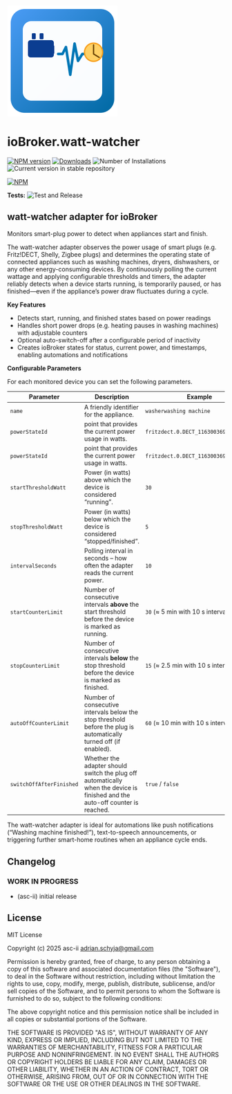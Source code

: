 ![Logo](admin/watt-watcher.png)

# ioBroker.watt-watcher

[![NPM version](https://img.shields.io/npm/v/iobroker.watt-watcher.svg)](https://www.npmjs.com/package/iobroker.watt-watcher)
[![Downloads](https://img.shields.io/npm/dm/iobroker.watt-watcher.svg)](https://www.npmjs.com/package/iobroker.watt-watcher)
![Number of Installations](https://iobroker.live/badges/watt-watcher-installed.svg)
![Current version in stable repository](https://iobroker.live/badges/watt-watcher-stable.svg)

[![NPM](https://nodei.co/npm/iobroker.watt-watcher.png?downloads=true)](https://nodei.co/npm/iobroker.watt-watcher/)

**Tests:** ![Test and Release](https://github.com/asc-ii/ioBroker.watt-watcher/workflows/Test%20and%20Release/badge.svg)

## watt-watcher adapter for ioBroker

Monitors smart-plug power to detect when appliances start and finish.

The watt-watcher adapter observes the power usage of smart plugs (e.g. Fritz!DECT, Shelly, Zigbee plugs) and determines the operating state of connected appliances such as washing machines, dryers, dishwashers, or any other energy-consuming devices.
By continuously polling the current wattage and applying configurable thresholds and timers, the adapter reliably detects when a device starts running, is temporarily paused, or has finished—even if the appliance’s power draw fluctuates during a cycle.

**Key Features**

- Detects start, running, and finished states based on power readings
- Handles short power drops (e.g. heating pauses in washing machines) with adjustable counters
- Optional auto-switch-off after a configurable period of inactivity
- Creates ioBroker states for status, current power, and timestamps, enabling automations and notifications

**Configurable Parameters**

For each monitored device you can set the following parameters.

| Parameter                | Description                                                                                                                   | Example                               |
| ------------------------ | ----------------------------------------------------------------------------------------------------------------------------- | ------------------------------------- |
| `name`                   | A friendly identifier for the appliance.                                                                                      | `washerwashing machine`               |
| `powerStateId`           | point that provides the current power usage in watts.                                                                         | `fritzdect.0.DECT_116300369609.power` |
| `powerStateId`           | point that provides the current power usage in watts.                                                                         | `fritzdect.0.DECT_116300369609.power` |
| `startThresholdWatt`     | Power (in watts) above which the device is considered “running”.                                                              | `30`                                  |
| `stopThresholdWatt`      | Power (in watts) below which the device is considered “stopped/finished”.                                                     | `5`                                   |
| `intervalSeconds`        | Polling interval in seconds – how often the adapter reads the current power.                                                  | `10`                                  |
| `startCounterLimit`      | Number of consecutive intervals **above** the start threshold before the device is marked as running.                         | `30` (≈ 5 min with 10 s interval)     |
| `stopCounterLimit`       | Number of consecutive intervals **below** the stop threshold before the device is marked as finished.                         | `15` (≈ 2.5 min with 10 s interval)   |
| `autoOffCounterLimit`    | Number of consecutive intervals below the stop threshold before the plug is automatically turned off (if enabled).            | `60` (≈ 10 min with 10 s interval)    |
| `switchOffAfterFinished` | Whether the adapter should switch the plug off automatically when the device is finished and the auto-off counter is reached. | `true` / `false`                      |

The watt-watcher adapter is ideal for automations like push notifications (“Washing machine finished!”), text-to-speech announcements, or triggering further smart-home routines when an appliance cycle ends.

## Changelog

<!--
	Placeholder for the next version (at the beginning of the line):
	### **WORK IN PROGRESS**
-->

### **WORK IN PROGRESS**

- (asc-ii) initial release

## License

MIT License

Copyright (c) 2025 asc-ii <adrian.schyja@gmail.com>

Permission is hereby granted, free of charge, to any person obtaining a copy
of this software and associated documentation files (the "Software"), to deal
in the Software without restriction, including without limitation the rights
to use, copy, modify, merge, publish, distribute, sublicense, and/or sell
copies of the Software, and to permit persons to whom the Software is
furnished to do so, subject to the following conditions:

The above copyright notice and this permission notice shall be included in all
copies or substantial portions of the Software.

THE SOFTWARE IS PROVIDED "AS IS", WITHOUT WARRANTY OF ANY KIND, EXPRESS OR
IMPLIED, INCLUDING BUT NOT LIMITED TO THE WARRANTIES OF MERCHANTABILITY,
FITNESS FOR A PARTICULAR PURPOSE AND NONINFRINGEMENT. IN NO EVENT SHALL THE
AUTHORS OR COPYRIGHT HOLDERS BE LIABLE FOR ANY CLAIM, DAMAGES OR OTHER
LIABILITY, WHETHER IN AN ACTION OF CONTRACT, TORT OR OTHERWISE, ARISING FROM,
OUT OF OR IN CONNECTION WITH THE SOFTWARE OR THE USE OR OTHER DEALINGS IN THE
SOFTWARE.
